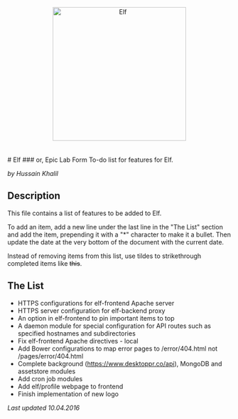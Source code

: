 <p align="center">
<img height="300" width="300" alt="Elf" src="https://git.sanpilot.co/SanPilot/elf-meta/raw/master/icons/elflogo2.png" style="margin-bottom: 20px">
</p>
# Elf
### or, Epic Lab Form
To-do list for features for Elf.

*by Hussain Khalil*

## Description
This file contains a list of features to be added to Elf.

To add an item, add a new line under the last line in the "The List" section and add the item, prepending it with a "\*" character to make it a bullet. Then update the date at the very bottom of the document with the current date.

Instead of removing items from this list, use tildes to strikethrough completed items like ~~this~~.

## The List
* HTTPS configurations for elf-frontend Apache server
* HTTPS server configuration for elf-backend proxy
* An option in elf-frontend to pin important items to top
* A daemon module for special configuration for API routes such as specified hostnames and subdirectories
* Fix elf-frontend Apache directives - local
* Add Bower configurations to map error pages to /error/404.html not /pages/error/404.html
* Complete background (https://www.desktoppr.co/api), MongoDB and assetstore modules
* Add cron job modules
* Add elf/profile webpage to frontend
* Finish implementation of new logo

*Last updated 10.04.2016*
